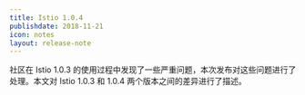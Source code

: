 ```yaml
---
title: Istio 1.0.4
publishdate: 2018-11-21
icon: notes
layout: release-note
---
```


社区在 Istio 1.0.3 的使用过程中发现了一些严重问题，本次发布对这些问题进行了处理。本文对 Istio 1.0.3 和 1.0.4 两个版本之间的差异进行了描述。
